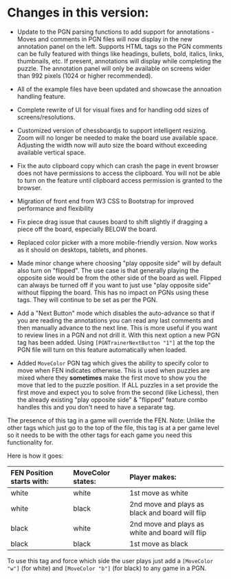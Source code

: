 # Changes in this version:
* Update to the PGN parsing functions to add support for annotations - Moves and comments in PGN files will now display in the new annotation panel on the left. 	Supports HTML tags so the PGN comments can be fully featured with things like headings, bullets, bold, italics, links, thumbnails, etc.  If present, annotations will display while completing the puzzle.  The annotation panel will only be available on screens wider than 992 pixels (1024 or higher recommended).

*  All of the example files have been updated and showcase the annoation handling feature.

* Complete rewrite of UI for visual fixes and for handling odd sizes of screens/resolutions. 

* Customized version of chessboardjs to support intelligent resizing.  Zoom will no longer be needed to make the board use available space.  Adjusting the width now will auto size the board without exceeding available vertical space.

* Fix the auto clipboard copy which can crash the page in event browser does not have permissions to access the clipboard.  You will not be able to turn on the feature until clipboard access permission is granted to the browser.

* Migration of front end from W3 CSS to Bootstrap for improved performance and flexibility

* Fix piece drag issue that causes board to shift slightly if dragging a piece off the board, especially BELOW the board. 

* Replaced color picker with a more mobile-friendly version.  Now works as it should on desktops, tablets, and phones.

* Made minor change where choosing "play opposite side" will by default also turn on "flipped".  The use case is that generally playing the opposite side would be from the other side of the board as well.  Flipped can always be turned off if you want to just use "play opposite side" without flipping the board.  This has no impact on PGNs using these tags.  They will continue to be set as per the PGN.

* Add a "Next Button" mode which disables the auto-advance so that if you are reading the annotations you can read any last comments and then manually advance to the next line.  This is more useful if you want to review lines in a PGN and not drill it.  With this next option a new PGN tag has been added.  Using ```[PGNTrainerNextButton "1"]``` at the top the PGN file will turn on this feature automatically when loaded.

* Added ```MoveColor``` PGN tag which gives the ability to specify color to move when FEN indicates otherwise. This is used when puzzles are mixed where they **sometimes** make the first move to show you the move that led to the puzzle position.  If ALL puzzles in a set provide the first move and expect you to solve from the second (like Lichess), then the already existing "play opposite side" & "flipped" feature combo handles this and you don't need to have a separate tag.

The presence of this tag in a game will override the FEN.  Note:  Unlike the other tags which just go to the top of the file, this tag is at a per game level so it needs to be with the other tags for each game you need this functionality for.

Here is how it goes:

| FEN Position starts with:   | MoveColor states:   | Player makes:   |
|:-------------|:-------------|:-------------|
|white | white | 1st move as white |
|white | black | 2nd move and plays as black and board will flip |
|black | white | 2nd move and plays as white and board will flip |
|black | black | 1st move as black |

To use this tag and force which side the user plays just add a ```[MoveColor "w"]``` (for white) and ```[MoveColor "b"]``` (for black) to any game in a PGN.

